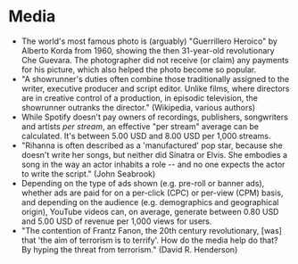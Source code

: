# Media

 * The world's most famous photo is (arguably) "Guerrillero Heroico" by Alberto Korda from 1960, showing the then 31-year-old revolutionary Che Guevara. The photographer did not receive (or claim) any payments for his picture, which also helped the photo become so popular.
 * "A showrunner's duties often combine those traditionally assigned to the writer, executive producer and script editor. Unlike films, where directors are in creative control of a production, in episodic television, the showrunner outranks the director." (Wikipedia, various authors)
 * While Spotify doesn't pay owners of recordings, publishers, songwriters and artists *per stream*, an effective "per stream" average can be calculated. It's between 5.00 USD and 8.00 USD per 1,000 streams.
 * "Rihanna is often described as a 'manufactured' pop star, because she doesn't write her songs, but neither did Sinatra or Elvis. She embodies a song in the way an actor inhabits a role -- and no one expects the actor to write the script." (John Seabrook)
 * Depending on the type of ads shown (e.g. pre-roll or banner ads), whether ads are paid for on a per-click (CPC) or per-view (CPM) basis, and depending on the audience (e.g. demographics and geographical origin), YouTube videos can, on average, generate between 0.80 USD and 5.00 USD of revenue per 1,000 views for users.
 * "The contention of Frantz Fanon, the 20th century revolutionary, [was] that 'the aim of terrorism is to terrify'. How do the media help do that? By hyping the threat from terrorism." (David R. Henderson)

